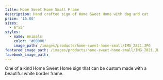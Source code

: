 ```yaml
---
title: Home Sweet Home Small Frame
description: Hand crafted sign of Home Sweet Home with dog and cat
price: '15.00'
sizes:
  - 6"x5"
styles:
  - name: Animals
    color: '#00000'
    image_path: /images/products/home-sweet-home-small/IMG_2821.JPG
featured_image_path: /images/products/home-sweet-home-small/IMG_2821.JPG
facebook_image_path:
---
```


One of a kind Home Sweet Home sign that can be custom made with a beautiful white border frame.